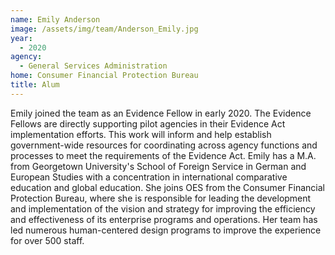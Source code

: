 ```yaml
---
name: Emily Anderson
image: /assets/img/team/Anderson_Emily.jpg
year: 
  - 2020
agency:
  - General Services Administration
home: Consumer Financial Protection Bureau
title: Alum
---
```


Emily joined the team as an Evidence Fellow in early 2020. The Evidence Fellows are directly supporting pilot agencies in their Evidence Act implementation efforts. This work will inform and help establish government-wide resources for coordinating across agency functions and processes to meet the requirements of the Evidence Act. Emily has a M.A. from Georgetown University's School of Foreign Service in German and European Studies with a concentration in international comparative education and global education. She joins OES from the Consumer Financial Protection Bureau, where she is responsible for leading the development and implementation of the vision and strategy for improving the efficiency and effectiveness of its enterprise programs and operations. Her team has led numerous human-centered design programs to improve the experience for over 500 staff.
